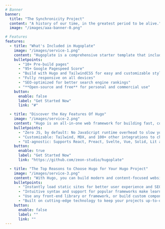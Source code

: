 ```yaml
---
# Banner
banner:
  title: "The Synchronicity Project"
  content: "A history of our time, in the greatest period to be alive."
  image: "/images/aaa-banner-0.png"

# Features
features:
  - title: "What's Included in Hugoplate"
    image: "/images/service-1.png"
    content: "Hugoplate is a comprehensive starter template that includes everything you need to get started with your Hugo project. What's Included in Hugoplate"
    bulletpoints:
      - "10+ Pre-build pages"
      - "95+ Google Pagespeed Score"
      - "Build with Hugo and TailwindCSS for easy and customizable styling"
      - "Fully responsive on all devices"
      - "SEO-optimized for better search engine rankings"
      - "**Open-source and free** for personal and commercial use"
    button:
      enable: false
      label: "Get Started Now"
      link: "#"

  - title: "Discover the Key Features Of Hugo"
    image: "/images/service-2.png"
    content: "Hugo is an all-in-one web framework for building fast, content-focused websites. It offers a range of exciting features for developers and website creators. Some of the key features are:"
    bulletpoints:
      - "Zero JS, by default: No JavaScript runtime overhead to slow you down."
      - "Customizable: Tailwind, MDX, and 100+ other integrations to choose from."
      - "UI-agnostic: Supports React, Preact, Svelte, Vue, Solid, Lit and more."
    button:
      enable: true
      label: "Get Started Now"
      link: "https://github.com/zeon-studio/hugoplate"

  - title: "The Top Reasons to Choose Hugo for Your Hugo Project"
    image: "/images/service-3.png"
    content: "With Hugo, you can build modern and content-focused websites without sacrificing performance or ease of use."
    bulletpoints:
      - "Instantly load static sites for better user experience and SEO."
      - "Intuitive syntax and support for popular frameworks make learning and using Hugo a breeze."
      - "Use any front-end library or framework, or build custom components, for any project size."
      - "Built on cutting-edge technology to keep your projects up-to-date with the latest web standards."
    button:
      enable: false
      label: ""
      link: ""
---
```

